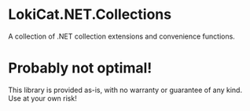 # LokiCat.NET.Collections
A collection of .NET collection extensions and convenience functions.

# Probably not optimal!
This library is provided as-is, with no warranty or guarantee of any kind. Use at your own risk!